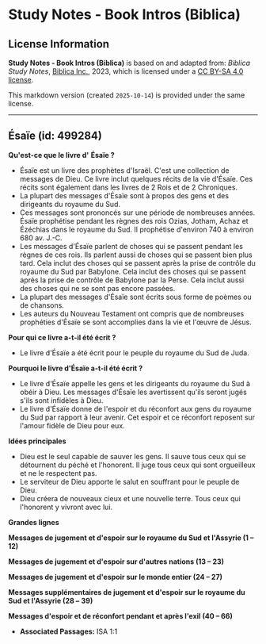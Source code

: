 # Study Notes - Book Intros (Biblica)

## License Information

**Study Notes - Book Intros (Biblica)** is based on and adapted from: _Biblica Study Notes_, [Biblica Inc.](https://www.biblica.com/), 2023, which is licensed under a [CC BY-SA 4.0 license](https://creativecommons.org/licenses/by-sa/4.0/legalcode.en).

This markdown version (created `2025-10-14`) is provided under the same license.



--------------------------------

## Ésaïe (id: 499284)

**Qu'est\-ce que le livre d'** **Ésaïe ?**

* Ésaïe est un livre des prophètes d'Israël. C'est une collection de messages de Dieu. Ce livre inclut quelques récits de la vie d'Ésaïe. Ces récits sont également dans les livres de 2 Rois et de 2 Chroniques.
* La plupart des messages d'Ésaïe sont à propos des gens et des dirigeants du royaume du Sud.
* Ces messages sont prononcés sur une période de nombreuses années. Ésaïe prophétise pendant les règnes des rois Ozias, Jotham, Achaz et Ézéchias dans le royaume du Sud. Il prophétise d'environ 740 à environ 680 av. J.\-C.
* Les messages d'Ésaïe parlent de choses qui se passent pendant les règnes de ces rois. Ils parlent aussi de choses qui se passent bien plus tard. Cela inclut des choses qui se passent après la prise de contrôle du royaume du Sud par Babylone. Cela inclut des choses qui se passent après la prise de contrôle de Babylone par la Perse. Cela inclut aussi des choses qui ne se sont pas encore passées.
* La plupart des messages d'Ésaïe sont écrits sous forme de poèmes ou de chansons.
* Les auteurs du Nouveau Testament ont compris que de nombreuses prophéties d'Ésaïe se sont accomplies dans la vie et l'œuvre de Jésus.

**Pour qui ce livre a\-t\-il été écrit ?**

* Le livre d'Ésaïe a été écrit pour le peuple du royaume du Sud de Juda.

**Pourquoi le livre d'Ésaïe a\-t\-il été écrit ?**

* Le livre d'Ésaïe appelle les gens et les dirigeants du royaume du Sud à obéir à Dieu. Les messages d'Ésaïe les avertissent qu'ils seront jugés s'ils sont infidèles à Dieu.
* Le livre d'Ésaïe donne de l'espoir et du réconfort aux gens du royaume du Sud par rapport à leur avenir. Cet espoir et ce réconfort reposent sur l'amour fidèle de Dieu pour eux.

**Idées principales**

* Dieu est le seul capable de sauver les gens. Il sauve tous ceux qui se détournent du péché et l'honorent. Il juge tous ceux qui sont orgueilleux et ne le respectent pas.
* Le serviteur de Dieu apporte le salut en souffrant pour le peuple de Dieu.
* Dieu créera de nouveaux cieux et une nouvelle terre. Tous ceux qui l'honorent y vivront avec lui.

**Grandes lignes**

**Messages de jugement et d'espoir** **sur le royaume du Sud et l'Assyrie (1 – 12\)**

**Messages de jugement et d'espoir sur d'autres nations (13 – 23\)**

**Messages de jugement et d'espoir sur le monde entier (24 – 27\)**

**Messages supplémentaires de jugement et d'espoir sur le royaume du Sud et l'Assyrie (28 –** **39\)**

**Messages d'espoir et de réconfort pendant et après l'exil (40 – 66\)**

* **Associated Passages:** ISA 1:1

